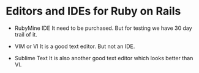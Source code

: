 # Editors and IDEs for Ruby on Rails

- RubyMine IDE
	It need to be purchased. But for testing we have 30 day trail of it.

- VIM or VI 
	It is a good text editor. But not an IDE.

- Sublime Text 
	It is also another good text editor which looks better than VI.
